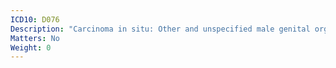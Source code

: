 ```yaml
---
ICD10: D076
Description: "Carcinoma in situ: Other and unspecified male genital organs"
Matters: No
Weight: 0
---
```

